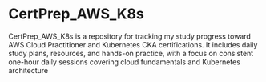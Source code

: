# CertPrep_AWS_K8s
CertPrep_AWS_K8s is a repository for tracking my study progress toward AWS Cloud Practitioner and Kubernetes CKA certifications. It includes daily study plans, resources, and hands-on practice, with a focus on consistent one-hour daily sessions covering cloud fundamentals and Kubernetes architecture
